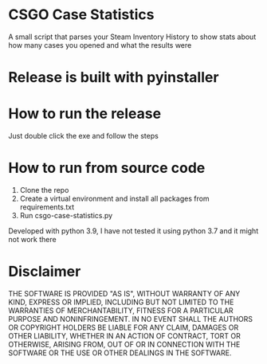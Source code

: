 # CSGO Case Statistics
A small script that parses your Steam Inventory History to show stats about how many cases you opened and what the results were

# Release is built with pyinstaller

# How to run the release
Just double click the exe and follow the steps

# How to run from source code
1. Clone the repo
2. Create a virtual environment and install all packages from requirements.txt
3. Run csgo-case-statistics.py

Developed with python 3.9, I have not tested it using python 3.7 and it might not work there

# Disclaimer
THE SOFTWARE IS PROVIDED "AS IS", WITHOUT WARRANTY OF ANY KIND, EXPRESS OR IMPLIED, INCLUDING BUT NOT LIMITED TO THE WARRANTIES OF MERCHANTABILITY, FITNESS FOR A PARTICULAR PURPOSE AND NONINFRINGEMENT. IN NO EVENT SHALL THE AUTHORS OR COPYRIGHT HOLDERS BE LIABLE FOR ANY CLAIM, DAMAGES OR OTHER LIABILITY, WHETHER IN AN ACTION OF CONTRACT, TORT OR OTHERWISE, ARISING FROM, OUT OF OR IN CONNECTION WITH THE SOFTWARE OR THE USE OR OTHER DEALINGS IN THE SOFTWARE.
